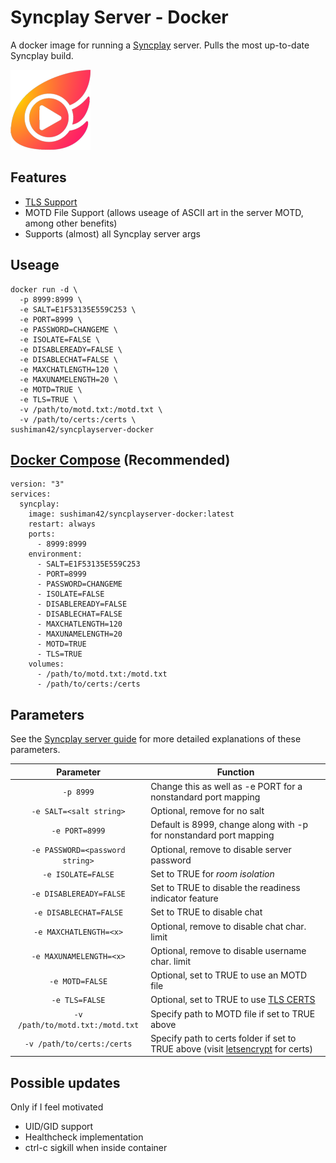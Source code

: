 # Syncplay Server - Docker

A docker image for running a [Syncplay](https://syncplay.pl/) server. Pulls the most up-to-date Syncplay build.

[![syncplay](https://raw.githubusercontent.com/Syncplay/syncplay/master/syncplay/resources/hicolor/128x128/apps/syncplay.png)](https://syncplay.pl/)

## Features
* [TLS Support](https://github.com/Syncplay/syncplay/wiki/TLS-support)
* MOTD File Support (allows useage of ASCII art in the server MOTD, among other benefits)
* Supports (almost) all Syncplay server args

## Useage

```
docker run -d \
  -p 8999:8999 \
  -e SALT=E1F53135E559C253 \
  -e PORT=8999 \
  -e PASSWORD=CHANGEME \
  -e ISOLATE=FALSE \
  -e DISABLEREADY=FALSE \
  -e DISABLECHAT=FALSE \
  -e MAXCHATLENGTH=120 \
  -e MAXUNAMELENGTH=20 \
  -e MOTD=TRUE \
  -e TLS=TRUE \
  -v /path/to/motd.txt:/motd.txt \
  -v /path/to/certs:/certs \
sushiman42/syncplayserver-docker
```

## [Docker Compose](https://github.com/Sushiman42/syncplayserver-docker/blob/main/docker-compose.yml) (Recommended)

```
version: "3"
services:
  syncplay:
    image: sushiman42/syncplayserver-docker:latest
    restart: always
    ports:
      - 8999:8999
    environment:
      - SALT=E1F53135E559C253
      - PORT=8999
      - PASSWORD=CHANGEME
      - ISOLATE=FALSE
      - DISABLEREADY=FALSE
      - DISABLECHAT=FALSE
      - MAXCHATLENGTH=120
      - MAXUNAMELENGTH=20
      - MOTD=TRUE
      - TLS=TRUE
    volumes:
      - /path/to/motd.txt:/motd.txt
      - /path/to/certs:/certs
 ```
 
 ## Parameters
 
 See the [Syncplay server guide](https://syncplay.pl/guide/server/) for more detailed explanations of these parameters.
 
| Parameter | Function |
| :----: | --- |
| `-p 8999` | Change this as well as -e PORT for a nonstandard port mapping |
| `-e SALT=<salt string>` | Optional, remove for no salt |
| `-e PORT=8999` | Default is 8999, change along with -p for nonstandard port mapping |
| `-e PASSWORD=<password string>` | Optional, remove to disable server password |
| `-e ISOLATE=FALSE` | Set to TRUE for *room isolation* |
| `-e DISABLEREADY=FALSE` | Set to TRUE to disable the readiness indicator feature |
| `-e DISABLECHAT=FALSE` | Set to TRUE to disable chat |
| `-e MAXCHATLENGTH=<x>` | Optional, remove to disable chat char. limit |
| `-e MAXUNAMELENGTH=<x>` | Optional, remove to disable username char. limit |
| `-e MOTD=FALSE` | Optional, set to TRUE to use an MOTD file |
| `-e TLS=FALSE` | Optional, set to TRUE to use [TLS CERTS](https://github.com/Syncplay/syncplay/wiki/TLS-support) |
| `-v /path/to/motd.txt:/motd.txt` | Specify path to MOTD file if set to TRUE above |
| `-v /path/to/certs:/certs` | Specify path to certs folder if set to TRUE above (visit [letsencrypt](https://letsencrypt.org/) for certs) |

## Possible updates
Only if I feel motivated

* UID/GID support
* Healthcheck implementation
* ctrl-c sigkill when inside container
